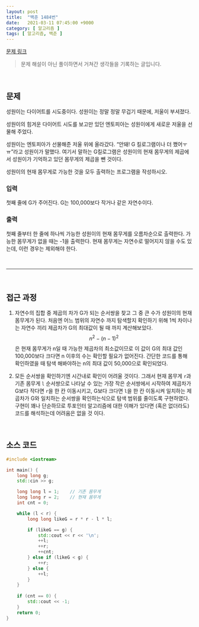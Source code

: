 ```yaml
---
layout: post
title:  "백준 1484번"
date:   2021-03-11 07:45:00 +9000
category: [ 알고리즘 ]
tags: [ 알고리즘, 백준 ]
---
```


[문제 링크](https://www.acmicpc.net/problem/1484)

> 문제 해설이 아닌 풀이하면서 거쳐간 생각들을 기록하는 글입니다.

<br>

## **문제**
성원이는 다이어트를 시도중이다. 성원이는 정말 정말 무겁기 때문에, 저울이 부셔졌다.

성원이의 힘겨운 다이어트 시도를 보고만 있던 엔토피아는 성원이에게 새로운 저울을 선물해 주었다.

성원이는 엔토피아가 선물해준 저울 위에 올라갔다. “안돼! G 킬로그램이나 더 쪘어ㅜㅠ”라고 성원이가 말했다. 여기서 말하는 G킬로그램은 성원이의 현재 몸무게의 제곱에서 성원이가 기억하고 있던 몸무게의 제곱을 뺀 것이다.

성원이의 현재 몸무게로 가능한 것을 모두 출력하는 프로그램을 작성하시오.

### **입력**
첫째 줄에 G가 주어진다. G는 100,000보다 작거나 같은 자연수이다.

### **출력**
첫째 줄부터 한 줄에 하나씩 가능한 성원이의 현재 몸무게를 오름차순으로 출력한다. 가능한 몸무게가 없을 때는 -1을 출력한다. 현재 몸무게는 자연수로 떨어지지 않을 수도 있는데, 이런 경우는 제외해야 한다.

<br>

---

<br>

## **접근 과정**
1. 자연수의 집합 중 제곱의 차가 G가 되는 순서쌍을 찾고 그 중 큰 수가 성원이의 현재 몸무게가 된다. 처음엔 어느 범위의 자연수 까지 탐색할지 확인하기 위해 1씩 차이나는 자연수 끼리 제곱차가 G의 최대값이 될 때 까지 계산해보았다. $$n^{2} - (n-1)^{2}$$은 현재 몸무게가 n일 때 가능한 제곱차의 최소값이므로 이 값이 G의 최대 값인 100,000보다 크다면 n 이후의 수는 확인할 필요가 없어진다. 간단한 코드를 통해 확인하였을 때 탐색 해봐야하는 n의 최대 값이 50,000으로 확인되었다.

2. 모든 순서쌍을 확인하기엔 시간내로 확인이 어려울 것이다. 그래서 현재 몸무게 `r`과 기존 몸무게 `l` 순서쌍으로 나타날 수 있는 가장 작은 순서쌍에서 시작하여 제곱차가 G보다 작다면 `r`을 한 칸 이동시키고, G보다 크다면 `l`을 한 칸 이동시켜 일치하는 제곱차가 G와 일치하는 순서쌍을 확인하는식으로 탐색 범위를 줄이도록 구현하였다.
구현이 꽤나 단순하므로 투포인터 알고리즘에 대한 이해가 있다면 (혹은 없더라도) 코드를 해석하는데 어려움은 없을 것 이다.


<br>

## **소스 코드**

```c++
#include <iostream>

int main() {
    long long g;
    std::cin >> g;

    long long l = 1;    // 기존 몸무게
    long long r = 2;    // 현재 몸무게
    int cnt = 0;

    while (l < r) {
        long long likeG = r * r - l * l;

        if (likeG == g) {
            std::cout << r << '\n';
            ++l;
            ++r;
            ++cnt;
        } else if (likeG < g) {
            ++r;
        } else {
            ++l;
        }
    }
    
    if (cnt == 0) {
        std::cout << -1;
    }
    return 0;   
}
```